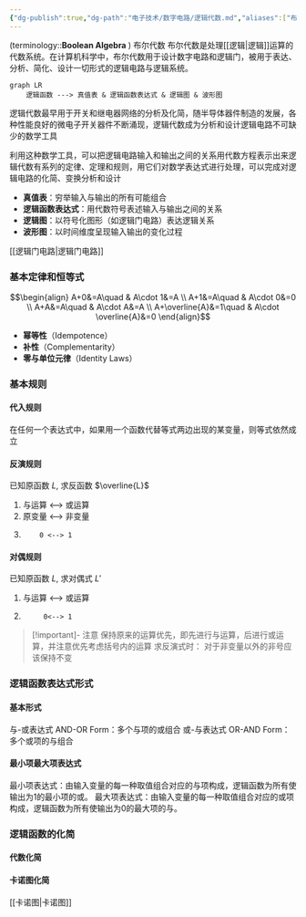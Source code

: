 ```yaml
---
{"dg-publish":true,"dg-path":"电子技术/数字电路/逻辑代数.md","aliases":["布尔代数"],"permalink":"/电子技术/数字电路/逻辑代数/","dgPassFrontmatter":true,"noteIcon":"","created":"2024-05-21T15:20:28.737+08:00","updated":"2025-05-26T00:37:54.959+08:00"}
---
```


(terminology::**Boolean Algebra** ) 布尔代数
布尔代数是处理[[逻辑\|逻辑]]运算的代数系统。在计算机科学中，布尔代数用于设计数字电路和逻辑门，被用于表达、分析、简化、设计一切形式的逻辑电路与逻辑系统。

```mermaid
graph LR
	逻辑函数 ---> 真值表 & 逻辑函数表达式 & 逻辑图 & 波形图
```

逻辑代数最早用于开关和继电器网络的分析及化简，随半导体器件制造的发展，各种性能良好的微电子开关器件不断涌现，逻辑代数成为分析和设计逻辑电路不可缺少的数学工具

利用这种数学工具，可以把逻辑电路输入和输出之间的关系用代数方程表示出来逻辑代数有系列的定律、定理和规则，用它们对数学表达式进行处理，可以完成对逻辑电路的化简、变换分析和设计

- **真值表**：穷举输入与输出的所有可能组合
- **逻辑函数表达式**：用代数符号表述输入与输出之间的关系
- **逻辑图**：以符号化图形（如逻辑门电路）表达逻辑关系
- **波形图**：以时间维度呈现输入输出的变化过程


[[逻辑门电路\|逻辑门电路]]

### 基本定律和恒等式
$$\begin{align}
 A+0&=A\quad  & A\cdot 1&=A \\
  A+1&=A\quad  & A\cdot 0&=0 \\
  A+A&=A\quad  & A\cdot A&=A \\
  A+\overline{A}&=1\quad  & A\cdot \overline{A}&=0 
\end{align}$$
- **幂等性**（Idempotence）
- **补性**（Complementarity）
- **零与单位元律**（Identity Laws）
### 基本规则
#### 代入规则
在任何一个表达式中，如果用一个函数代替等式两边出现的某变量，则等式依然成立
#### 反演规则
已知原函数 $L$, 求反函数 $\overline{L}$
1. 与运算 <--> 或运算
2. 原变量 <--> 非变量
3.         0 <--> 1

#### 对偶规则
已知原函数 $L$, 求对偶式 $L'$
1. 与运算 <--> 或运算
2.          0<--> 1

>[!important]- 注意
>保持原来的运算优先，即先进行与运算，后进行或运算，并注意优先考虑括号内的运算
>求反演式时：
>对于非变量以外的非号应该保持不变

### 逻辑函数表达式形式
#### 基本形式
与-或表达式 AND-OR Form：多个与项的或组合
或-与表达式 OR-AND Form：多个或项的与组合
#### 最小项最大项表达式
最小项表达式：由输入变量的每一种取值组合对应的与项构成，逻辑函数为所有使输出为1的最小项的或。
最大项表达式：由输入变量的每一种取值组合对应的或项构成，逻辑函数为所有使输出为0的最大项的与。

### 逻辑函数的化简
#### 代数化简

#### 卡诺图化简
[[卡诺图\|卡诺图]]
